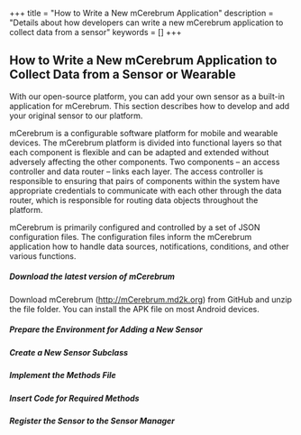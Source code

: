 +++
title = "How to Write a New mCerebrum Application"
description = "Details about how developers can write a new mCerebrum application to collect data from a sensor"
keywords = []
+++

## How to Write a New mCerebrum Application to Collect Data from a Sensor or Wearable

With our open-source platform, you can add your own sensor as a built-in application for mCerebrum. This section describes how to develop and add your original sensor to our platform.

mCerebrum is a configurable software platform for mobile and wearable devices. The mCerebrum platform is divided into functional layers so that each component is flexible and can be adapted and extended without adversely affecting the other components. Two components – an access controller and data router – links each layer. The access controller is responsible to ensuring that pairs of components within the system have appropriate credentials to communicate with each other through the data router, which is responsible for routing data objects throughout the platform.

mCerebrum is primarily configured and controlled by a set of JSON configuration files. The configuration files inform the mCerebrum application how to handle data sources, notifications, conditions, and other various functions.

##### Download the latest version of mCerebrum
Download mCerebrum (http://mCerebrum.md2k.org) from GitHub and unzip the file folder. You can install the APK file on most Android devices.

##### Prepare the Environment for Adding a New Sensor

##### Create a New Sensor Subclass

##### Implement the Methods File

##### Insert Code for Required Methods

##### Register the Sensor to the Sensor Manager
